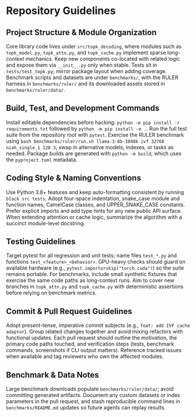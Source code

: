 # Repository Guidelines

## Project Structure & Module Organization
Core library code lives under `src/topk_decoding`, where modules such as `topk_model.py`, `topk_attn.py`, and `topk_cache.py` implement sparse long-context mechanics. Keep new components co-located with related logic and expose them via `__init__.py` only when stable. Tests sit in `tests/test_topk.py`; mirror package layout when adding coverage. Benchmark scripts and datasets are under `benchmarks/`, with the RULER harness in `benchmarks/ruler/` and its downloaded assets stored in `benchmarks/ruler/data/`.

## Build, Test, and Development Commands
Install editable dependencies before hacking: `python -m pip install -r requirements.txt` followed by `python -m pip install -e .`. Run the full test suite from the repository root with `pytest`. Exercise the RULER benchmark using `bash benchmarks/ruler/run.sh llama-3-8b-1048k ivf 32768 niah_single_1 128 3`; swap in alternative models, indexes, or tasks as needed. Package builds are generated with `python -m build`, which uses the `pyproject.toml` metadata.

## Coding Style & Naming Conventions
Use Python 3.8+ features and keep auto-formatting consistent by running `black src tests`. Adopt four-space indentation, snake_case module and function names, CamelCase classes, and UPPER_SNAKE_CASE constants. Prefer explicit imports and add type hints for any new public API surface. When extending attention or cache logic, summarize the algorithm with a succinct module-level docstring.

## Testing Guidelines
Target pytest for all regression and unit tests; name files `test_*.py` and functions `test_<feature>_<behavior>`. GPU-heavy checks should guard on available hardware (e.g., `pytest.importorskip("torch.cuda")`) so the suite remains portable. For benchmarks, include small synthetic fixtures that exercise the same code paths as long-context runs. Aim to cover new branches in `topk_attn.py` and `topk_cache.py` with deterministic assertions before relying on benchmark metrics.

## Commit & Pull Request Guidelines
Adopt present-tense, imperative commit subjects (e.g., `feat: add IVF cache adaptor`). Group related changes together and avoid mixing refactors with functional updates. Each pull request should outline the motivation, the primary code paths touched, and verification steps (tests, benchmark commands, screenshots if CLI output matters). Reference tracked issues when available and tag reviewers who own the affected modules.

## Benchmark & Data Notes
Large benchmark downloads populate `benchmarks/ruler/data/`; avoid committing generated artifacts. Document any custom datasets or index parameters in the pull request, and stash reproducible command lines in `benchmarks/README.md` updates so future agents can replay results.
